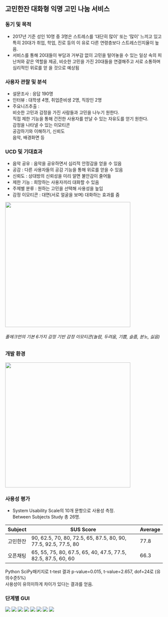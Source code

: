 ## 고민한잔   대화형 익명 고민 나눔 서비스

### 동기 및 목적
- 2017년 기준 성인 10명 중 3명은 스트레스를 ‘대단히 많이’
또는 ‘많이’ 느끼고 있고 특히 20대가 취업, 학업, 진로 등의 이
유로 다른 연령층보다 스트레스인지율이 높음.
- 서비스를 통해 20대들이 부담과 거부감 없이 고민을 털어놓을
수 있는 일상 속의 피난처와 같은 역할을 제공, 비슷한 고민을
가진 20대들을 연결해주고 서로 소통하며 심리적인 위로를 얻
을 것으로 예상됨

### 사용자 관찰 및 분석
- 설문조사 : 응답 190명
- 인터뷰 : 대학생 4명, 취업준비생 2명, 직장인 2명
- 주요니즈추출 :   
비슷한 고민과 감정을 가진 사람들과 고민을 나누기 원한다.    
직접 제한 기능을 통해 건전한 사용자를 만날 수 있는 자유도를 얻기 원한다.   
감정을 나타낼 수 있는 이모티콘   
공감하기와 이해하기, 신뢰도   
음악, 배경화면 등   

### UCD 및 기대효과
- 음악 공유 : 음악을 공유하면서 심리적 안정감을 얻을 수 있음
- 공감 : 다른 사용자들의 공감 기능을 통해 위로를 얻을 수 있음
- 신뢰도 : 상대방의 신뢰성을 미리 알면 불안감이 줄어듦
- 제한 기능 : 희망하는 사용자끼리 대화할 수 있음
- 주제별 분류 : 원하는 고민을 선택해 사용성을 높임
- 감정 이모티콘 : 대면(서로 얼굴을 보며) 대화하는 효과를 줌

<img src = "https://user-images.githubusercontent.com/48430005/105446745-1a4d2a00-5cb6-11eb-891e-33301e848302.jpg" width="400px">  

###### 폴에크먼의 기본 6가지 감정 기반 감정 이모티콘(놀람, 두려움, 기쁨, 슬픔, 분노, 싫음)

### 개발 환경
<img src = "https://user-images.githubusercontent.com/48430005/105446695-fe498880-5cb5-11eb-8ceb-685304ee6664.jpg" width="400px">

### 사용성 평가
- System Usability Scale의 10개 문항으로 사용성 측정.   
Between Subjects Study 총 26명.    

Subject | SUS Score | Average
-------|------------|--------
고민한잔 | 90, 62.5, 70, 80, 72.5, 65, 87.5, 80, 90, 77.5, 92.5, 77.5, 80 | 77.8
오픈채팅 | 65, 55, 75, 80, 67.5, 65, 40, 47.5, 77.5, 82.5, 87.5, 60, 60 | 66.3
   
Python SciPy패키지로 t-test 결과 p-value=0.015, t-value=2.657, dof=24로 (유의수준5%)    
사용성이 유의미하게 차이가 있다는 결과를 얻음.

### 단계별 GUI

<img src = "https://user-images.githubusercontent.com/48430005/105448916-98133480-5cba-11eb-9880-a37f20fb95df.png" >
<img src = "https://user-images.githubusercontent.com/48430005/105448917-98abcb00-5cba-11eb-8acf-43e152dc9e11.png" >
<img src = "https://user-images.githubusercontent.com/48430005/105448919-99446180-5cba-11eb-8ca9-97a117ac1945.png" >
<img src = "https://user-images.githubusercontent.com/48430005/105448921-99446180-5cba-11eb-92ff-a2d3e4aea7fe.png" >
<img src = "https://user-images.githubusercontent.com/48430005/105448922-99dcf800-5cba-11eb-9975-a10d1f120f33.png" >
<img src = "https://user-images.githubusercontent.com/48430005/105448924-9a758e80-5cba-11eb-91ab-851b9190cc23.png" >
<img src = "https://user-images.githubusercontent.com/48430005/105448926-9b0e2500-5cba-11eb-92aa-9925b96d3718.png" >
<img src = "https://user-images.githubusercontent.com/48430005/105448912-96e20780-5cba-11eb-8de1-019dd505d880.png" >

